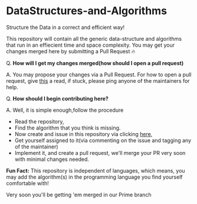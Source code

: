 # DataStructures-and-Algorithms
Structure the Data in a correct and efficient way!

This repository will contain all the generic data-structure and algorithms that run in an effiecient time and space complexity. 
You may get your changes merged here by submitting a Pull Request :fire:

Q. **How will I get my changes merged(how should I open a pull request)**

A. You may propose your changes via a Pull Request. For how to open a pull request, give [this](https://opensource.com/article/19/7/create-pull-request-github) a read, if stuck, please ping anyone of the maintainers for help.

Q. **How should I begin contributing here?**

A. Well, it is simple enough,follow the procedure
   * Read the repository, 
   * Find the algorithm that you think is missing. 
   * Now create and issue in this repository via clicking [here](https://github.com/hacktoberfest2k20/DataStructures-and-Algorithms/issues/new), 
   * Get yourself assigned to it(via commenting on the issue and tagging any of the maintainer)
   * Implement it, and create a pull request, we'll merge your PR very soon with minimal changes needed.
 
**Fun Fact:** This repository is independent of languages, which means, you may add the algorithm(s) in the programming language you find yourself comfortable with!
   
 Very soon you'll be getting 'em merged in our Prime branch  
